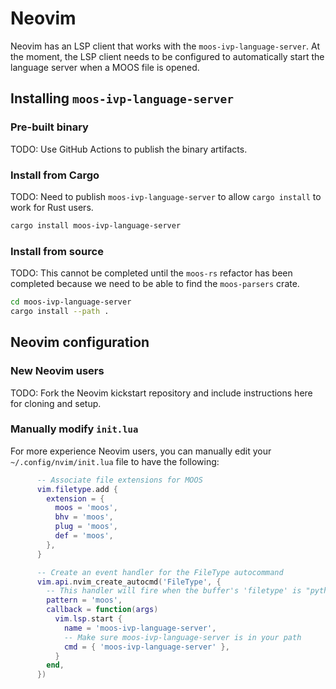 # Neovim

Neovim has an LSP client that works with the `moos-ivp-language-server`.
At the moment, the LSP client needs to be configured to automatically start
the language server when a MOOS file is opened. 

## Installing `moos-ivp-language-server`

### Pre-built binary

TODO: Use GitHub Actions to publish the binary artifacts.

### Install from Cargo

TODO: Need to publish `moos-ivp-language-server` to allow `cargo install`
      to work for Rust users.

```bash
cargo install moos-ivp-language-server
```

### Install from source

TODO: This cannot be completed until the `moos-rs` refactor has been
completed because we need to be able to find the `moos-parsers` crate.

```bash
cd moos-ivp-language-server
cargo install --path .
```

## Neovim configuration

### New Neovim users

TODO: Fork the Neovim kickstart repository and include instructions here
for cloning and setup.

### Manually modify `init.lua`

For more experience Neovim users, you can manually edit your 
`~/.config/nvim/init.lua` file to have the following:

```lua
      -- Associate file extensions for MOOS
      vim.filetype.add {
        extension = {
          moos = 'moos',
          bhv = 'moos',
          plug = 'moos',
          def = 'moos',
        },
      }

      -- Create an event handler for the FileType autocommand
      vim.api.nvim_create_autocmd('FileType', {
        -- This handler will fire when the buffer's 'filetype' is "python"
        pattern = 'moos',
        callback = function(args)
          vim.lsp.start {
            name = 'moos-ivp-language-server',
            -- Make sure moos-ivp-language-server is in your path
            cmd = { 'moos-ivp-language-server' },
          }
        end,
      })
```